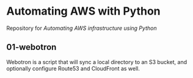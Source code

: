 # Automating AWS with Python

Repository for *Automating AWS infrastructure using Python*

## 01-webotron

Webotron is a script that will sync a local directory to an S3 bucket, and optionally configure Route53 and CloudFront as well.
